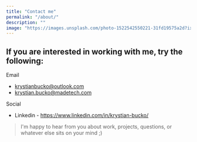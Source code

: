 ```yaml
---
title: "Contact me"
permalink: "/about/"
description: "" 
image: "https://images.unsplash.com/photo-1522542550221-31fd19575a2d?ixlib=rb-4.0.3&ixid=MnwxMjA3fDB8MHxwaG90by1wYWdlfHx8fGVufDB8fHx8&auto=format&fit=crop&w=1170&q=80"
---
```


## If you are interested in working with me, try the following:
Email
- krystianbucko@outlook.com
- krystian.bucko@madetech.com

Social
- Linkedin - https://www.linkedin.com/in/krystian-bucko/



> I'm happy to hear from you about work, projects, questions, or whatever else sits on your mind ;)
